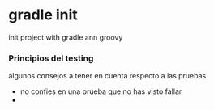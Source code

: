 # gradle init

init project with gradle ann groovy

### Principios del testing

algunos consejos a tener en cuenta respecto a las pruebas

  * no confies en una prueba que no has visto fallar
  *